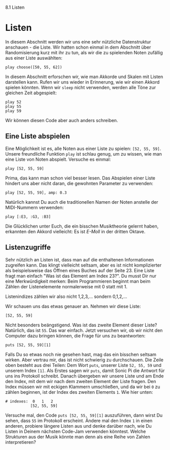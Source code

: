 8.1 Listen

# Listen

In diesem Abschnitt werden wir uns eine sehr nützliche Datenstruktur 
anschauen - die Liste. Wir hatten schon einmal in dem Abschnitt über 
Randomisierung kurz mit ihr zu tun, als wir die zu spielenden Noten 
zufällig aus einer Liste auswählten:

```
play choose([50, 55, 62])
```

In diesem Abschnitt erforschen wir, wie man Akkorde und Skalen mit
Listen darstellen kann. Rufen wir uns wieder in Erinnerung, 
wie wir einen Akkord spielen könnten. Wenn wir `sleep` nicht verwenden, 
werden alle Töne zur gleichen Zeit abgespielt: 

```
play 52
play 55
play 59
```

Wir können diesen Code aber auch anders schreiben.

## Eine Liste abspielen

Eine Möglichkeit ist es, alle Noten aus einer Liste zu spielen: 
`[52, 55, 59]`. Unsere freundliche Funktion `play` ist schlau genug, um 
zu wissen, wie man eine Liste von Noten abspielt. Versuche es einmal:

```
play [52, 55, 59]
```

Prima, das kann man schon viel besser lesen. Das Abspielen einer Liste 
hindert uns aber nicht daran, die gewohnten Parameter zu verwenden:

```
play [52, 55, 59], amp: 0.3
```

Natürlich kannst Du auch die traditionellen Namen der Noten anstelle 
der MIDI-Nummern verwenden:

```
play [:E3, :G3, :B3]
```

Die Glücklichen unter Euch, die ein bisschen Musiktheorie gelernt haben, 
erkannten den Akkord vielleicht: Es ist *E-Moll* in der dritten Oktave.

## Listenzugriffe

Sehr nützlich an Listen ist, dass man auf die enthaltenen Informationen
zugreifen kann. Das klingt vielleicht seltsam, aber es ist nicht
komplizierter als beispielsweise das Öffnen eines Buches auf der Seite
23. Eine Liste fragt man einfach "Was ist das Element am Index 23?".
Du musst Dir nur eine Merkwürdigkeit merken: Beim Programmieren beginnt
man beim Zählen der Listenelemente normalerweise mit 0 statt mit 1.

Listenindizes zählen wir also nicht 1,2,3,... sondern 0,1,2,...

Wir schauen uns das etwas genauer an. Nehmen wir diese Liste:

```
[52, 55, 59]
```

Nicht besonders beängstigend. Was ist das zweite Element dieser Liste? 
Natürlich, das ist `55`. Das war einfach. Jetzt versuchen wir, ob wir 
nicht den Computer dazu bringen können, die Frage für uns zu 
beantworten:

```
puts [52, 55, 59][1]
```

Falls Du so etwas noch nie gesehen hast, mag das ein bisschen seltsam 
wirken. Aber vertrau mir, das ist nicht schwierig zu durchschauen.
Die Zeile oben besteht aus drei Teilen: Dem Wort `puts`, unserer Liste
`52, 55, 59` und unserem Index `[1]`. Als Erstes sagen wir `puts`, damit
Sonic Pi die Antwort für uns ins Protokoll schreibt. Danach 
übergeben wir unsere Liste und am Ende den Index, mit dem wir nach dem 
zweiten Element der Liste fragen. Den Index müssen wir mit eckigen 
Klammern umschließen, und da wir bei `0` zu zählen beginnen, ist der 
Index des zweiten Elements `1`. Wie hier unten:

```
# indexes:  0   1   2
           [52, 55, 59]
```

Versuche mal, den Code `puts [52, 55, 59][1]` auszuführen, dann wirst 
Du sehen, dass `55` im Protokoll erscheint. Ändere mal den Index `1` in
einen anderen, probiere längere Listen aus und denke darüber nach, wie
Du Listen in Deinem nächsten Code-Jam verwenden könntest. Welche 
Strukturen aus der Musik könnte man denn als eine Reihe von Zahlen 
interpretieren?

